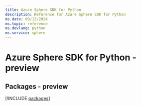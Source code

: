 ```yaml
---
title: Azure Sphere SDK for Python
description: Reference for Azure Sphere SDK for Python
ms.date: 09/12/2024
ms.topic: reference
ms.devlang: python
ms.service: sphere
---
```

# Azure Sphere SDK for Python - preview
## Packages - preview
[!INCLUDE [packages](sphere-index.md)]